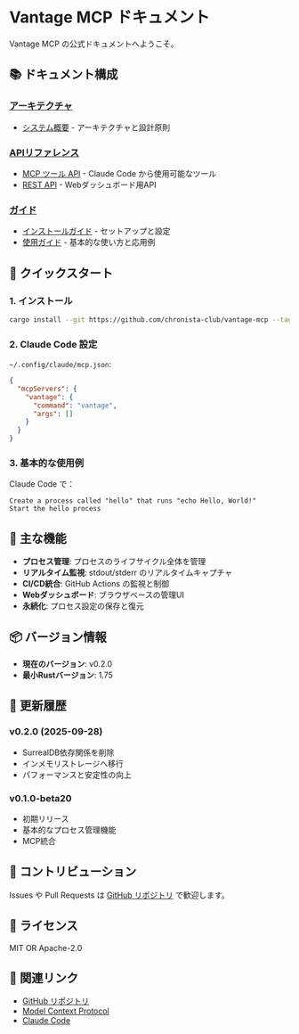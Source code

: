 # Vantage MCP ドキュメント

Vantage MCP の公式ドキュメントへようこそ。

## 📚 ドキュメント構成

### [アーキテクチャ](./architecture/)
- [システム概要](./architecture/README.md) - アーキテクチャと設計原則

### [APIリファレンス](./api/)
- [MCP ツール API](./api/README.md#mcp-ツール-api) - Claude Code から使用可能なツール
- [REST API](./api/README.md#rest-api) - Webダッシュボード用API

### [ガイド](./guides/)
- [インストールガイド](./guides/installation.md) - セットアップと設定
- [使用ガイド](./guides/usage.md) - 基本的な使い方と応用例

## 🚀 クイックスタート

### 1. インストール

```bash
cargo install --git https://github.com/chronista-club/vantage-mcp --tag v0.2.0
```

### 2. Claude Code 設定

`~/.config/claude/mcp.json`:
```json
{
  "mcpServers": {
    "vantage": {
      "command": "vantage",
      "args": []
    }
  }
}
```

### 3. 基本的な使用例

Claude Code で：
```
Create a process called "hello" that runs "echo Hello, World!"
Start the hello process
```

## 🎯 主な機能

- **プロセス管理**: プロセスのライフサイクル全体を管理
- **リアルタイム監視**: stdout/stderr のリアルタイムキャプチャ
- **CI/CD統合**: GitHub Actions の監視と制御
- **Webダッシュボード**: ブラウザベースの管理UI
- **永続化**: プロセス設定の保存と復元

## 📦 バージョン情報

- **現在のバージョン**: v0.2.0
- **最小Rustバージョン**: 1.75

## 🔄 更新履歴

### v0.2.0 (2025-09-28)
- SurrealDB依存関係を削除
- インメモリストレージへ移行
- パフォーマンスと安定性の向上

### v0.1.0-beta20
- 初期リリース
- 基本的なプロセス管理機能
- MCP統合

## 🤝 コントリビューション

Issues や Pull Requests は [GitHub リポジトリ](https://github.com/chronista-club/vantage-mcp) で歓迎します。

## 📄 ライセンス

MIT OR Apache-2.0

## 🔗 関連リンク

- [GitHub リポジトリ](https://github.com/chronista-club/vantage-mcp)
- [Model Context Protocol](https://modelcontextprotocol.io/)
- [Claude Code](https://claude.ai/code)
